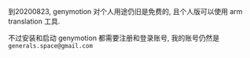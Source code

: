 到20200823, genymotion 对个人用途仍旧是免费的, 且个人版可以使用 arm translation 工具.

不过安装和启动 genymotion 都需要注册和登录账号, 我的账号仍然是`generals.space@gmail.com`

